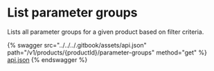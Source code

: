 # List parameter groups

Lists all parameter groups for a given product based on filter criteria.

{% swagger src="../../../.gitbook/assets/api.json" path="/v1/products/{productId}/parameter-groups" method="get" %}
[api.json](../../../.gitbook/assets/api.json)
{% endswagger %}
